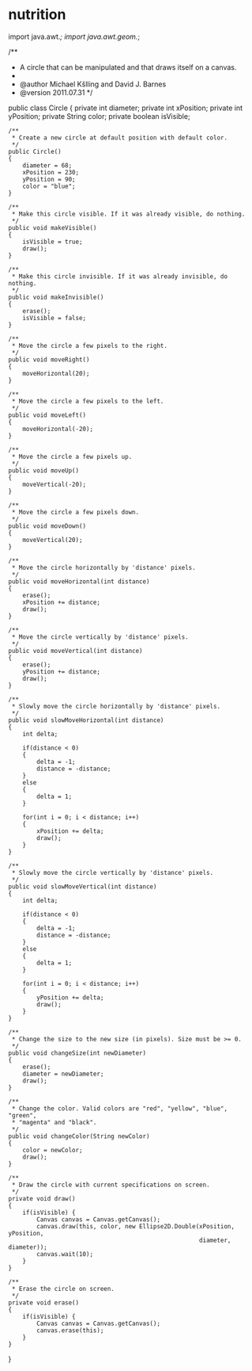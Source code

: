# nutrition
import java.awt.*;
import java.awt.geom.*;

/**
 * A circle that can be manipulated and that draws itself on a canvas.
 * 
 * @author  Michael Kšlling and David J. Barnes
 * @version 2011.07.31
 */

public class Circle
{
    private int diameter;
    private int xPosition;
    private int yPosition;
    private String color;
    private boolean isVisible;
    
    /**
     * Create a new circle at default position with default color.
     */
    public Circle()
    {
        diameter = 68;
        xPosition = 230;
        yPosition = 90;
        color = "blue";
    }
    
    /**
     * Make this circle visible. If it was already visible, do nothing.
     */
    public void makeVisible()
    {
        isVisible = true;
        draw();
    }
    
    /**
     * Make this circle invisible. If it was already invisible, do nothing.
     */
    public void makeInvisible()
    {
        erase();
        isVisible = false;
    }
    
    /**
     * Move the circle a few pixels to the right.
     */
    public void moveRight()
    {
        moveHorizontal(20);
    }

    /**
     * Move the circle a few pixels to the left.
     */
    public void moveLeft()
    {
        moveHorizontal(-20);
    }

    /**
     * Move the circle a few pixels up.
     */
    public void moveUp()
    {
        moveVertical(-20);
    }

    /**
     * Move the circle a few pixels down.
     */
    public void moveDown()
    {
        moveVertical(20);
    }

    /**
     * Move the circle horizontally by 'distance' pixels.
     */
    public void moveHorizontal(int distance)
    {
        erase();
        xPosition += distance;
        draw();
    }

    /**
     * Move the circle vertically by 'distance' pixels.
     */
    public void moveVertical(int distance)
    {
        erase();
        yPosition += distance;
        draw();
    }

    /**
     * Slowly move the circle horizontally by 'distance' pixels.
     */
    public void slowMoveHorizontal(int distance)
    {
        int delta;

        if(distance < 0) 
        {
            delta = -1;
            distance = -distance;
        }
        else 
        {
            delta = 1;
        }

        for(int i = 0; i < distance; i++)
        {
            xPosition += delta;
            draw();
        }
    }

    /**
     * Slowly move the circle vertically by 'distance' pixels.
     */
    public void slowMoveVertical(int distance)
    {
        int delta;

        if(distance < 0) 
        {
            delta = -1;
            distance = -distance;
        }
        else 
        {
            delta = 1;
        }

        for(int i = 0; i < distance; i++)
        {
            yPosition += delta;
            draw();
        }
    }

    /**
     * Change the size to the new size (in pixels). Size must be >= 0.
     */
    public void changeSize(int newDiameter)
    {
        erase();
        diameter = newDiameter;
        draw();
    }

    /**
     * Change the color. Valid colors are "red", "yellow", "blue", "green",
     * "magenta" and "black".
     */
    public void changeColor(String newColor)
    {
        color = newColor;
        draw();
    }

    /**
     * Draw the circle with current specifications on screen.
     */
    private void draw()
    {
        if(isVisible) {
            Canvas canvas = Canvas.getCanvas();
            canvas.draw(this, color, new Ellipse2D.Double(xPosition, yPosition, 
                                                          diameter, diameter));
            canvas.wait(10);
        }
    }

    /**
     * Erase the circle on screen.
     */
    private void erase()
    {
        if(isVisible) {
            Canvas canvas = Canvas.getCanvas();
            canvas.erase(this);
        }
    }
}
